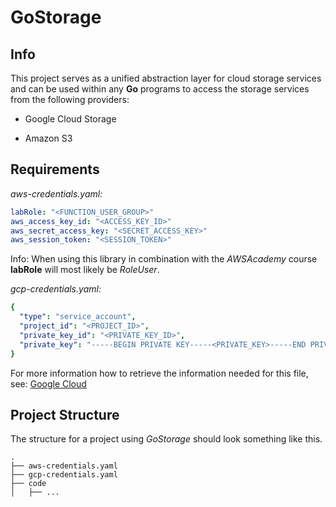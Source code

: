 # GoStorage

## Info

This project serves as a unified abstraction layer for cloud storage services and can be used within any **Go** programs to access the storage services from the following providers:

* Google Cloud Storage

* Amazon S3

## Requirements

_aws-credentials.yaml:_

````yaml
labRole: "<FUNCTION_USER_GROUP>"
aws_access_key_id: "<ACCESS_KEY_ID>"
aws_secret_access_key: "<SECRET_ACCESS_KEY>"
aws_session_token: "<SESSION_TOKEN>"
````

Info: When using this library in combination with the _AWSAcademy_ course **labRole** will most likely be _RoleUser_.

_gcp-credentials.yaml:_

````yaml
{
  "type": "service_account",
  "project_id": "<PROJECT_ID>",
  "private_key_id": "<PRIVATE_KEY_ID>",
  "private_key": "-----BEGIN PRIVATE KEY-----<PRIVATE_KEY>-----END PRIVATE KEY-----\n"
}
````

For more information how to retrieve the information needed for this file, see: [Google Cloud](https://cloud.google.com/iam/docs/creating-managing-service-accounts)


## Project Structure

The structure for a project using *GoStorage* should look something like this.

``` shell
.
├── aws-credentials.yaml
├── gcp-credentials.yaml
├── code
│   ├── ...
```